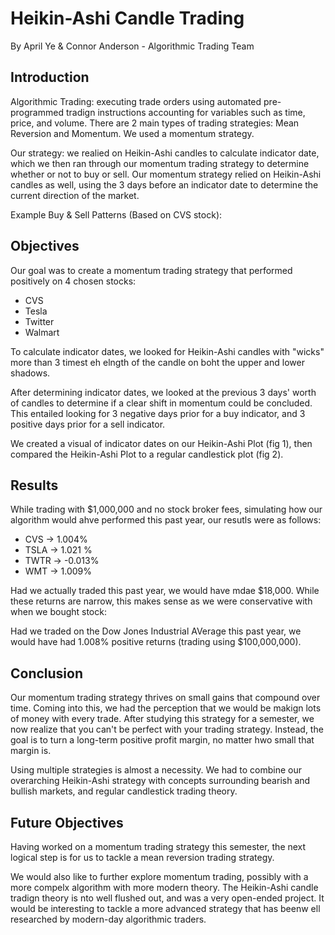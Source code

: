 # Heikin-Ashi Candle Trading
By April Ye & Connor Anderson - Algorithmic Trading Team

## Introduction
Algorithmic Trading: executing trade orders using automated pre-programmed tradign instructions accounting for variables such as time, price, and volume. There are 2 main types of trading strategies: Mean Reversion and Momentum. We used a momentum strategy.

Our strategy: we realied on Heikin-Ashi candles to calculate indicator date, which we then ran through our momentum trading strategy to determine whether or not to buy or sell. Our momentum strategy relied on Heikin-Ashi candles as well, using the 3 days before an indicator date to determine the current direction of the market.

Example Buy & Sell Patterns (Based on CVS stock):

## Objectives
Our goal was to create a momentum trading strategy that performed positively on 4 chosen stocks:
- CVS
- Tesla
- Twitter
- Walmart

To calculate indicator dates, we looked for Heikin-Ashi candles with "wicks" more than 3 timest eh elngth of the candle on boht the upper and lower shadows.

After determining indicator dates, we looked at the previous 3 days' worth of candles to determine if a clear shift in momentum could be concluded. This entailed looking for 3 negative days prior for a buy indicator, and 3 positive days prior for a sell indicator.

We created a visual of indicator dates on our Heikin-Ashi Plot (fig 1), then compared the Heikin-Ashi Plot to a regular candlestick plot (fig 2).

## Results
While trading with $1,000,000 and no stock broker fees, simulating how our algorithm would ahve performed this past year, our resutls were as follows:
- CVS -> 1.004%
- TSLA -> 1.021 %
- TWTR -> -0.013%
- WMT -> 1.009%

Had we actually traded this past year, we would have mdae $18,000. While these returns are narrow, this makes sense as we were conservative with when we bought stock:

Had we traded on the Dow Jones Industrial AVerage this past year, we would have had 1.008% positive returns (trading using $100,000,000).

## Conclusion
Our momentum trading strategy thrives on small gains that compound over time. Coming into this, we had the perception that we would be makign lots of money with every trade. After studying this strategy for a semester, we now realize that you can't be perfect with your trading strategy. Instead, the goal is to turn a long-term positive profit margin, no matter hwo small that margin is.

Using multiple strategies is almost a necessity. We had to combine our overarching Heikin-Ashi strategy with concepts surrounding bearish and bullish markets, and regular candlestick trading theory.

## Future Objectives
Having worked on a momentum trading strategy this semester, the next logical step is for us to tackle a mean reversion trading strategy.

We would also like to further explore momentum trading, possibly with a more compelx algorithm with more modern theory. The Heikin-Ashi candle tradign theory is nto well flushed out, and was a very open-ended project. It would be interesting to tackle a more advanced strategy that has beenw ell researched by modern-day algorithmic traders.
